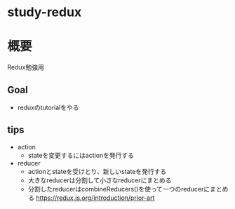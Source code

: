 # study-redux
# 概要
Redux勉強用

## Goal
- reduxのtutorialをやる

## tips
- action
    - stateを変更するにはactionを発行する
- reducer
    - actionとstateを受けとり、新しいstateを発行する
    - 大きなreducerは分割して小さなreducerにまとめる
    - 分割したreducerはcombineReducers()を使って一つのreducerにまとめる
https://redux.js.org/introduction/prior-art
